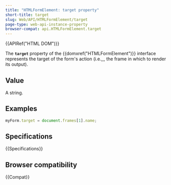 ```yaml
---
title: "HTMLFormElement: target property"
short-title: target
slug: Web/API/HTMLFormElement/target
page-type: web-api-instance-property
browser-compat: api.HTMLFormElement.target
---
```


{{APIRef("HTML DOM")}}

The **`target`** property of the {{domxref("HTMLFormElement")}}
interface represents the target of the form's action (i.e.,,, the frame in which to render
its output).

## Value

A string.

## Examples

```js
myForm.target = document.frames[1].name;
```

## Specifications

{{Specifications}}

## Browser compatibility

{{Compat}}
